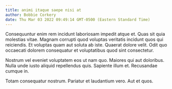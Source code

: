 ```yaml
---
title: animi itaque saepe nisi at
author: Bobbie Corkery
date: Thu Mar 03 2022 09:49:14 GMT-0500 (Eastern Standard Time)
---
```

Consequuntur enim rem incidunt laboriosam impedit atque et. Quas sit quia molestias vitae. Magnam corrupti quod voluptas veritatis incidunt quos qui reiciendis. Et voluptas quam aut soluta ab iste. Quaerat dolore velit. Odit quo occaecati dolorem consequatur et voluptatibus quod sint consectetur.

 Nostrum vel eveniet voluptatem eos ut nam quo. Maiores qui aut doloribus. Nulla unde iusto aliquid repellendus quis. Sapiente illum et. Recusandae cumque in.

 Totam consequatur nostrum. Pariatur et laudantium vero. Aut et quos.